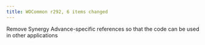 ```yaml
---
title: WOCommon r292, 6 items changed
---
```


Remove Synergy Advance-specific references so that the code can be used in other applications
